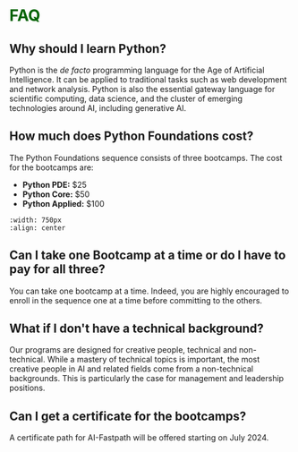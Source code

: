 # <font color = "darkgreen"> FAQ </font>

## Why should I learn Python? 

Python is the *de facto* programming language for the Age of Artificial Intelligence. It can be applied to traditional tasks such as web development and network analysis. Python is also the essential gateway language for scientific computing, data science, and the cluster of emerging technologies around AI, including generative AI.

## How much does Python Foundations cost?

The Python Foundations sequence consists of three bootcamps. The cost for the bootcamps are:

- **Python PDE:** $25
- **Python Core:** $50
- **Python Applied:** $100

```{image} /images/pyfoundbootcamps.png
:width: 750px
:align: center
```

## Can I take one Bootcamp at a time or do I have to pay for all three?

You can take one bootcamp at a time. Indeed, you are highly encouraged to enroll in the sequence one at a time before committing to the others.

## What if I don't have a technical background?

Our programs are designed for creative people, technical and non-technical. While a mastery of technical topics is important, the most creative people in AI and related fields come from a non-technical backgrounds. This is particularly the case for management and leadership positions.

## Can I get a certificate for the bootcamps?

A certificate path for AI-Fastpath will be offered starting on July 2024. 
